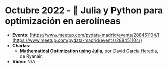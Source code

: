 # Octubre 2022 - 🛫 Julia y Python para optimización en aerolíneas

- **Evento**: [https://www.meetup.com/pydata-madrid/events/288451104/](https://www.meetup.com/pydata-madrid/events/288451104/)
- **Charlas**:
  - **[Mathematical Optimization using Julia](https://github.com/DavidGarHeredia/PyData2022Talk)**, por [David García Heredia](https://www.linkedin.com/in/david-garc%C3%ADa-heredia-3150b7205/), de Ryanair.
- **Vídeo**: N/A
